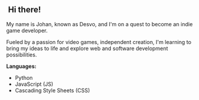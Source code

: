## ️ Hi there!

My name is Johan, known as Desvo, and I'm on a quest to become an indie game developer.

Fueled by a passion for video games, independent creation, I'm learning to bring my ideas to life and explore web and software development possibilities. 

**Languages:**

* Python
* JavaScript (JS)
* Cascading Style Sheets (CSS)
